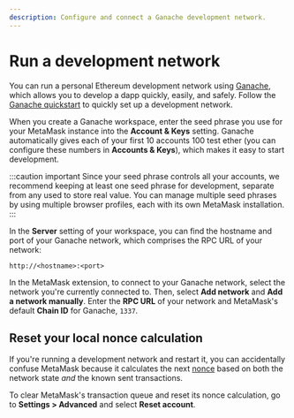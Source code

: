 ```yaml
---
description: Configure and connect a Ganache development network.
---
```


# Run a development network

You can run a personal Ethereum development network using [Ganache](https://www.trufflesuite.com/ganache),
which allows you to develop a dapp quickly, easily, and safely.
Follow the [Ganache quickstart](https://trufflesuite.com/docs/ganache/quickstart/) to quickly set
up a development network.

When you create a Ganache workspace, enter the seed phrase you use for your MetaMask instance into
the **Account & Keys** setting.
Ganache automatically gives each of your first 10 accounts 100 test ether (you can configure
these numbers in **Accounts & Keys**), which makes it easy to start development.

:::caution important
Since your seed phrase controls all your accounts, we recommend keeping at least one seed phrase for
development, separate from any used to store real value.
You can manage multiple seed phrases by using multiple browser profiles, each with its own
MetaMask installation.
:::

In the **Server** setting of your workspace, you can find the hostname and port of your Ganache
network, which comprises the RPC URL of your network:

```text
http://<hostname>:<port>
```

In the MetaMask extension, to connect to your Ganache network, select the network you're currently
connected to.
Then, select **Add network** and **Add a network manually**.
Enter the **RPC URL** of your network and MetaMask's default **Chain ID** for Ganache, `1337`.

## Reset your local nonce calculation

If you're running a development network and restart it, you can accidentally confuse MetaMask
because it calculates the next [nonce](../how-to/send-transactions.md#nonce) based on both the
network state *and* the known sent transactions.

To clear MetaMask's transaction queue and reset its nonce calculation, go to **Settings > Advanced**
and select **Reset account**.
